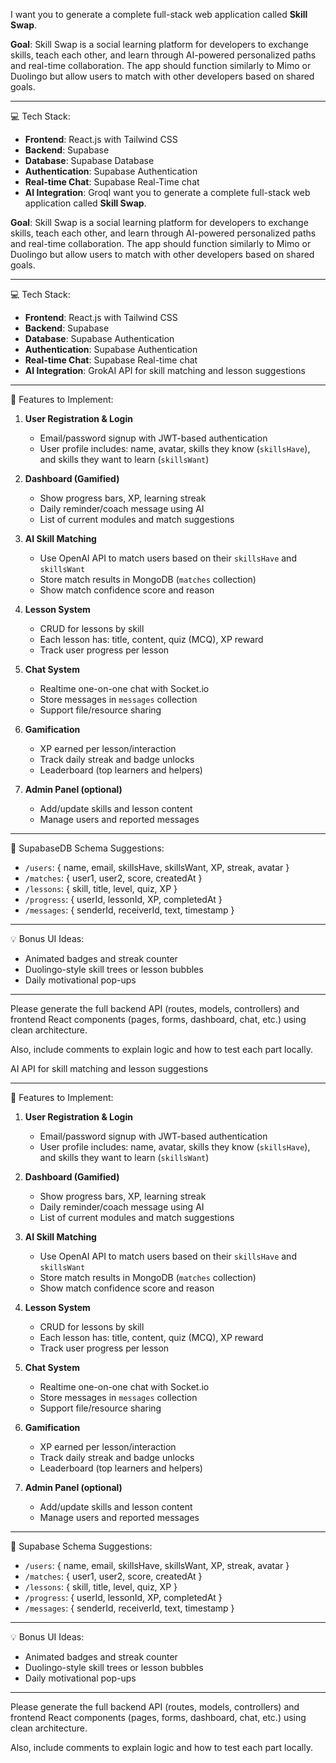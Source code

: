 I want you to generate a complete full-stack web application called **Skill Swap**.

**Goal**: Skill Swap is a social learning platform for developers to exchange skills, teach each other, and learn through AI-powered personalized paths and real-time collaboration. The app should function similarly to Mimo or Duolingo but allow users to match with other developers based on shared goals.

---

💻 Tech Stack:
- **Frontend**: React.js with Tailwind CSS
- **Backend**: Supabase
- **Database**: Supabase Database
- **Authentication**: Supabase Authentication
- **Real-time Chat**: Supabase Real-Time chat
- **AI Integration**: GroqI want you to generate a complete full-stack web application called **Skill Swap**.

**Goal**: Skill Swap is a social learning platform for developers to exchange skills, teach each other, and learn through AI-powered personalized paths and real-time collaboration. The app should function similarly to Mimo or Duolingo but allow users to match with other developers based on shared goals.

---

💻 Tech Stack:
- **Frontend**: React.js with Tailwind CSS
- **Backend**: Supabase 
- **Database**: Supabase Authentication
- **Authentication**: Supabase Authentication
- **Real-time Chat**: Supabase Real-time chat
- **AI Integration**: GrokAI API for skill matching and lesson suggestions

---

🔑 Features to Implement:

1. **User Registration & Login**
   - Email/password signup with JWT-based authentication
   - User profile includes: name, avatar, skills they know (`skillsHave`), and skills they want to learn (`skillsWant`)

2. **Dashboard (Gamified)**
   - Show progress bars, XP, learning streak
   - Daily reminder/coach message using AI
   - List of current modules and match suggestions

3. **AI Skill Matching**
   - Use OpenAI API to match users based on their `skillsHave` and `skillsWant`
   - Store match results in MongoDB (`matches` collection)
   - Show match confidence score and reason

4. **Lesson System**
   - CRUD for lessons by skill
   - Each lesson has: title, content, quiz (MCQ), XP reward
   - Track user progress per lesson

5. **Chat System**
   - Realtime one-on-one chat with Socket.io
   - Store messages in `messages` collection
   - Support file/resource sharing

6. **Gamification**
   - XP earned per lesson/interaction
   - Track daily streak and badge unlocks
   - Leaderboard (top learners and helpers)

7. **Admin Panel (optional)**
   - Add/update skills and lesson content
   - Manage users and reported messages

---

🧱 SupabaseDB Schema Suggestions:
- `/users`: { name, email, skillsHave, skillsWant, XP, streak, avatar }
- `/matches`: { user1, user2, score, createdAt }
- `/lessons`: { skill, title, level, quiz, XP }
- `/progress`: { userId, lessonId, XP, completedAt }
- `/messages`: { senderId, receiverId, text, timestamp }

---

💡 Bonus UI Ideas:
- Animated badges and streak counter
- Duolingo-style skill trees or lesson bubbles
- Daily motivational pop-ups

---

Please generate the full backend API (routes, models, controllers) and frontend React components (pages, forms, dashboard, chat, etc.) using clean architecture.

Also, include comments to explain logic and how to test each part locally.

AI API for skill matching and lesson suggestions

---

🔑 Features to Implement:

1. **User Registration & Login**
   - Email/password signup with JWT-based authentication
   - User profile includes: name, avatar, skills they know (`skillsHave`), and skills they want to learn (`skillsWant`)

2. **Dashboard (Gamified)**
   - Show progress bars, XP, learning streak
   - Daily reminder/coach message using AI
   - List of current modules and match suggestions

3. **AI Skill Matching**
   - Use OpenAI API to match users based on their `skillsHave` and `skillsWant`
   - Store match results in MongoDB (`matches` collection)
   - Show match confidence score and reason

4. **Lesson System**
   - CRUD for lessons by skill
   - Each lesson has: title, content, quiz (MCQ), XP reward
   - Track user progress per lesson

5. **Chat System**
   - Realtime one-on-one chat with Socket.io
   - Store messages in `messages` collection
   - Support file/resource sharing

6. **Gamification**
   - XP earned per lesson/interaction
   - Track daily streak and badge unlocks
   - Leaderboard (top learners and helpers)

7. **Admin Panel (optional)**
   - Add/update skills and lesson content
   - Manage users and reported messages

---

🧱 Supabase Schema Suggestions:
- `/users`: { name, email, skillsHave, skillsWant, XP, streak, avatar }
- `/matches`: { user1, user2, score, createdAt }
- `/lessons`: { skill, title, level, quiz, XP }
- `/progress`: { userId, lessonId, XP, completedAt }
- `/messages`: { senderId, receiverId, text, timestamp }

---

💡 Bonus UI Ideas:
- Animated badges and streak counter
- Duolingo-style skill trees or lesson bubbles
- Daily motivational pop-ups

---

Please generate the full backend API (routes, models, controllers) and frontend React components (pages, forms, dashboard, chat, etc.) using clean architecture.

Also, include comments to explain logic and how to test each part locally.


